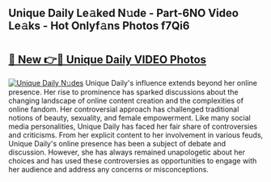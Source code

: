 ## Unique Daily Le𝚊ked N𝚞de - Part-6NO Video Le𝚊ks - Hot Onlyf𝚊ns Photos f7Qi6

# <h2><a href="http://ac51157.deff.icu/?id=Unique+Daily">🔗 New 👉🔴 Unique Daily VIDEO Photos</a></h2>

[![Unique Daily N𝚞des](https://i.imgur.com/rIISA9y.gif)](http://ac51157.deff.icu/?id=Unique+Daily)
Unique Daily's influence extends beyond her online presence. Her rise to prominence has sparked discussions about the changing landscape of online content creation and the complexities of online fandom. Her controversial approach has challenged traditional notions of beauty, sexuality, and female empowerment. Like many social media personalities, Unique Daily has faced her fair share of controversies and criticisms. From her explicit content to her involvement in various feuds, Unique Daily's online presence has been a subject of debate and discussion. However, she has always remained unapologetic about her choices and has used these controversies as opportunities to engage with her audience and address any concerns or misconceptions.
